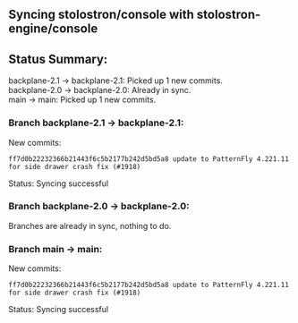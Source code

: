 ## Syncing stolostron/console with stolostron-engine/console

## Status Summary:

backplane-2.1 -> backplane-2.1: Picked up 1 new commits.  
backplane-2.0 -> backplane-2.0: Already in sync.  
main -> main: Picked up 1 new commits.  

### Branch backplane-2.1 -> backplane-2.1:

New commits:

```
ff7d0b22232366b21443f6c5b2177b242d5bd5a8 update to PatternFly 4.221.11 for side drawer crash fix (#1918)
```

Status: Syncing successful

### Branch backplane-2.0 -> backplane-2.0:

Branches are already in sync, nothing to do.

### Branch main -> main:

New commits:

```
ff7d0b22232366b21443f6c5b2177b242d5bd5a8 update to PatternFly 4.221.11 for side drawer crash fix (#1918)
```

Status: Syncing successful
